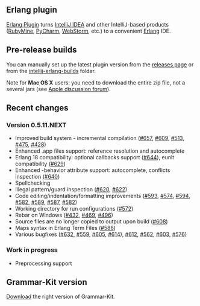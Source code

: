 ## Erlang plugin
[Erlang Plugin](http://plugins.jetbrains.com/plugin/?pluginId=7083) turns [IntelliJ IDEA](http://www.jetbrains.com/idea/) 
and other IntelliJ-based products 
([RubyMine](http://www.jetbrains.com/ruby/), 
[PyCharm](http://www.jetbrains.com/pycharm/), 
[WebStorm](http://www.jetbrains.com/webstorm/), etc.) to a convenient [Erlang](http://www.erlang.org/) IDE.

## Pre-release builds
You can manually set up the latest plugin version from the [releases page](https://github.com/ignatov/intellij-erlang/releases) or from the [intellij-erlang-builds](https://www.dropbox.com/sh/4sbgxzjto5fa21b/1cpM3Nb-yF) folder.

Note for **Mac OS X** users: you need to download the entire zip file, not a several jars (see [Apple discussion forum](https://discussions.apple.com/thread/1483114)).

## Recent changes
### Version 0.5.11.NEXT
* Improved build system - incremental compilation (<a href="https://github.com/ignatov/intellij-erlang/issues/657">#657</a>, <a href="https://github.com/ignatov/intellij-erlang/issues/609">#609</a>, <a href="https://github.com/ignatov/intellij-erlang/issues/513">#513</a>, <a href="https://github.com/ignatov/intellij-erlang/issues/475">#475</a>, <a href="https://github.com/ignatov/intellij-erlang/issues/428">#428</a>)
* Enhanced .app files support: reference resolution and autocomplete
* Erlang 18 compatibility: optional callbacks support (<a href="https://github.com/ignatov/intellij-erlang/issues/644">#644</a>), eunit compatibility (<a href="https://github.com/ignatov/intellij-erlang/issues/629">#629</a>)
* Enhanced -behavior attribute support: autocomplete, conflicts inspection (<a href="https://github.com/ignatov/intellij-erlang/issues/640">#640</a>)
* Spellchecking
* Illegal pattern/guard inspection (<a href="https://github.com/ignatov/intellij-erlang/issues/620">#620</a>, <a href="https://github.com/ignatov/intellij-erlang/issues/622">#622</a>)
* Code editing/indentation/formatting improvements (<a href="https://github.com/ignatov/intellij-erlang/issues/593">#593</a>, <a href="https://github.com/ignatov/intellij-erlang/issues/574">#574</a>, <a href="https://github.com/ignatov/intellij-erlang/issues/594">#594</a>, <a href="https://github.com/ignatov/intellij-erlang/issues/582">#582</a>, <a href="https://github.com/ignatov/intellij-erlang/issues/589">#589</a>, <a href="https://github.com/ignatov/intellij-erlang/issues/587">#587</a>, <a href="https://github.com/ignatov/intellij-erlang/issues/582">#582</a>)
* Working directory for run configurations (<a href="https://github.com/ignatov/intellij-erlang/issues/572">#572</a>)
* Rebar on Windows (<a href="https://github.com/ignatov/intellij-erlang/issues/432">#432</a>, <a href="https://github.com/ignatov/intellij-erlang/issues/469">#469</a>, <a href="https://github.com/ignatov/intellij-erlang/issues/496">#496</a>)
* Source files are no longer copied to output upon build (<a href="https://github.com/ignatov/intellij-erlang/issues/608">#608</a>)
* Maps syntax in Erlang Term Files (<a href="https://github.com/ignatov/intellij-erlang/issues/588">#588</a>)
* Various bugfixes (<a href="https://github.com/ignatov/intellij-erlang/issues/632">#632</a>, <a href="https://github.com/ignatov/intellij-erlang/issues/559">#559</a>, <a href="https://github.com/ignatov/intellij-erlang/issues/605">#605</a>, <a href="https://github.com/ignatov/intellij-erlang/issues/614">#614</a>), <a href="https://github.com/ignatov/intellij-erlang/issues/612">#612</a>, <a href="https://github.com/ignatov/intellij-erlang/issues/562">#562</a>, <a href="https://github.com/ignatov/intellij-erlang/issues/603">#603</a>, <a href="https://github.com/ignatov/intellij-erlang/issues/576">#576</a>)

### Work in progress
* Preprocessing support

## Grammar-Kit version
[Download](https://github.com/JetBrains/Grammar-Kit/releases/tag/1.2.0.2) the right version of Grammar-Kit.
